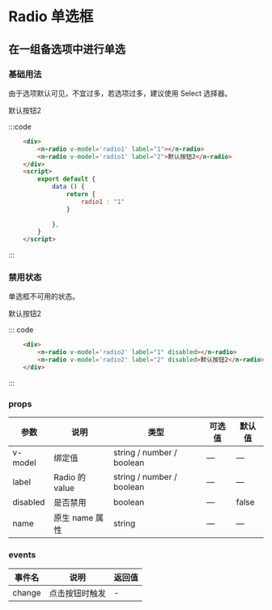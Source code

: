 # Radio 单选框
在一组备选项中进行单选
-----
### 基础用法
由于选项默认可见，不宜过多，若选项过多，建议使用 Select 选择器。

<div class="example">
    <div class="example-box">
        <div>
            <n-radio v-model='radio1' label="1"></n-radio>
            <n-radio v-model='radio1' label="2">默认按钮2</n-radio>
        </div>
    </div>
</div>

:::code
```html
    <div>
        <n-radio v-model='radio1' label="1"></n-radio>
        <n-radio v-model='radio1' label="2">默认按钮2</n-radio>
    </div>
    <script>
        export default {
            data () {
                return {
                    radio1 : "1"
                }
            
            },
        }
    </script>
```
:::

### 禁用状态
单选框不可用的状态。

<div class="example">
    <div class="example-box">
        <div>
            <n-radio v-model='radio2' label="1" disabled></n-radio>
            <n-radio v-model='radio2' label="2" disabled>默认按钮2</n-radio>
        </div>
    </div>
</div>

::: code
```html
    <div>
        <n-radio v-model='radio2' label="1" disabled></n-radio>
        <n-radio v-model='radio2' label="2" disabled>默认按钮2</n-radio>
    </div>
```
:::


<!-- ### 事件
Button 支持click 事件

<div class="example">
    <div class="example-box">
        <div>
            <n-radio v-model='radio3' label="1" @change='change'></n-radio>
            <n-radio v-model='radio3' label="2" @change='change'>默认按钮2</n-radio>
        </div>
    </div>
</div>

::: code
```html
   <div>
        <n-radio v-model='radio3' label="1" @change='change'></n-radio>
        <n-radio v-model='radio3' label="2" @change='change'>默认按钮2</n-radio>
   </div>
```
::: -->


<script>
    export default {
        data () {
            return {
                radio1 : '1',
                radio2 : '2',
                radio3 : '3'

            }
        
        },
        methods: {
            change(event) {
                alert(`触发了事件！,值为${event}`)
            }
        }
    }
</script>

### props
| 参数      | 说明    | 类型      | 可选值       |  默认值   |
|----------|-------- |---------- |-------------  |-------- |
| v-model   | 绑定值   | string / number / boolean  |  —    |   —   |
| label     | Radio 的 value  | string / number / boolean    |   —    |   —   |
| disabled  | 是否禁用   | boolean    |   —   |     false  |
| name		|  原生 name 属性 | string    |   —    |   —    |

### events
| 事件名	      | 说明	    | 返回值 |
|---------- |-------- |---------- |
| change     | 点击按钮时触发   | -  |
